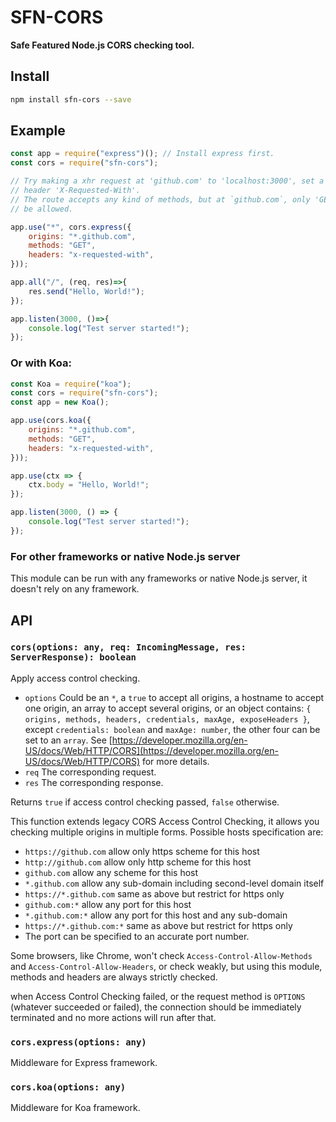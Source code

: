 # SFN-CORS

**Safe Featured Node.js CORS checking tool.**

## Install

```sh
npm install sfn-cors --save
```

## Example

```javascript
const app = require("express")(); // Install express first.
const cors = require("sfn-cors");

// Try making a xhr request at 'github.com' to 'localhost:3000', set a custom
// header 'X-Requested-With'.
// The route accepts any kind of methods, but at `github.com`, only 'GET' will
// be allowed.

app.use("*", cors.express({
    origins: "*.github.com",
    methods: "GET",
    headers: "x-requested-with",
}));

app.all("/", (req, res)=>{
    res.send("Hello, World!");
});

app.listen(3000, ()=>{
    console.log("Test server started!");
});
```

### Or with Koa:

```javascript
const Koa = require("koa");
const cors = require("sfn-cors");
const app = new Koa();

app.use(cors.koa({
    origins: "*.github.com",
    methods: "GET",
    headers: "x-requested-with",
}));

app.use(ctx => {
    ctx.body = "Hello, World!";
});

app.listen(3000, () => {
    console.log("Test server started!");
});
```

### For other frameworks or native Node.js server

This module can be run with any frameworks or native Node.js server, it 
doesn't rely on any framework.

## API

### `cors(options: any, req: IncomingMessage, res: ServerResponse): boolean`

Apply access control checking.

- `options` Could be an `*`, a `true` to accept all origins, a hostname to 
    accept one origin, an array to accept several origins, or an object 
    contains: 
    `{ origins, methods, headers, credentials, maxAge, exposeHeaders }`,
    except `credentials: boolean` and `maxAge: number`, the other four can be 
    set to an `array`.
    See [https://developer.mozilla.org/en-US/docs/Web/HTTP/CORS](https://developer.mozilla.org/en-US/docs/Web/HTTP/CORS) for more details.
- `req` The corresponding request.
- `res` The corresponding response.

Returns `true` if access control checking passed, `false` otherwise.

This function extends legacy CORS Access Control Checking, it allows you 
checking multiple origins in multiple forms. Possible hosts specification 
are:

- `https://github.com` allow only https scheme for this host
- `http://github.com` allow only http scheme for this host
- `github.com` allow any scheme for this host
- `*.github.com` allow any sub-domain including second-level domain itself
- `https://*.github.com` same as above but restrict for https only
- `github.com:*` allow any port for this host
- `*.github.com:*` allow any port for this host and any sub-domain
- `https://*.github.com:*` same as above but restrict for https only
- The port can be specified to an accurate port number.

Some browsers, like Chrome, won't check `Access-Control-Allow-Methods` and 
`Access-Control-Allow-Headers`, or check weakly, but using this module,
methods and headers are always strictly checked.

when Access Control Checking failed, or the request method is `OPTIONS` 
(whatever succeeded or failed), the connection should be immediately 
terminated and no more actions will run after that.

### `cors.express(options: any)`

Middleware for Express framework.

### `cors.koa(options: any)`

Middleware for Koa framework.